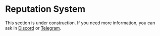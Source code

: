 # Reputation System

This section is under construction. If you need more information, you can ask in [Discord](https://discord.gg/X4uurfP) or [Telegram](https://t.me/witnetio).